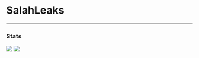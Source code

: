# SalahLeaks
___

### Stats
![](https://github-readme-stats.vercel.app/api/top-langs/?username=SalahLeaks&theme=vue-dark&show_icons=true&hide_border=true&layout=compact)
![](https://github-readme-stats.vercel.app/api?username=SalahLeaks&theme=midnight-purple&hide_border=false&include_all_commits=true&count_private=true)